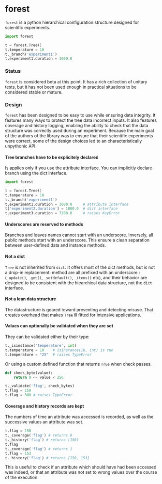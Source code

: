 # forest

`forest` is a python hierarchical configuration structure designed for scientific experiments.

```python
import forest

t = forest.Tree()
t.temperature = 10
t._branch('experiment1')
t.experiment1.duration = 3600.0
```

### Status

`forest` is considered beta at this point. It has a rich collection of unitary tests, but it has not been used enough in practical situations to be considered stable or mature.

### Design

`forest` has been designed to be easy to use while ensuring data integrity. It features many ways to protect the tree data incorrect inputs. It also features coverage and history logging, enabling the ability to check that the data structure was correctly used during an experiment. Because the main goal of the authors of the library was to ensure that their scientific experiments were correct, some of the design choices led to an characteristically unpythonic API.

#### Tree branches have to be explicitely declared

Is applies only if you use the attribute interface. You can implicitly declare branch using the dict interface.

```python
import forest

t = forest.Tree()
t.temperature = 10
t._branch('experiment1')
t.experiment1.duration = 3600.0     # attribute interface
t['experiment2.duration'] = 1800.0  # dict interface
t.experiment3.duration = 7200.0     # raises KeyError
```

#### Underscores are reserved to methods

Branches and leaves names cannot start with an underscore. Inversely, all public methods start with an underscore. This ensure a clean separation between user-defined data and instance methods.

#### Not a dict

`Tree` is not inherited from `dict`. It offers most of the dict methods, but is not a drop-in replacement: method are all prefixed with an underscore : (`_update()`, `_get()`, `_setdefault()`, `_items()` etc), and their behavior are designed to be consistent with the hiearchical data structure, not the `dict` interface.

#### Not a lean data structure

The datastructure is geared toward preventing and detecting misuse. That creates overhead that makes `Tree` ill fitted for intensive applications.

#### Values can optionally be validated when they are set

They can be validated either by their type:

```python
t._isinstance('temperature', int)
t.temperature = 10    # isinstance(10, int) is run
t.temperature = "25"  # raises TypeError
```

Or using a custom defined function that returns `True` when check passes.

```python
def check_byte(value):
    return 0 <= value < 256

t._validate('flag', check_bytes)
t.flag = 150
t.flag = 300 # raises TypeError
```

#### Coverage and history records are kept

The numbers of time an attribute was accessed is recorded, as well as the successive values an attribute was set.

```python
t.flag = 150
t._coverage('flag') # returns 0
t._history('flag') # returns [150]
t.flag
t._coverage('flag') # returns 1
t.flag = 153
t._history('flag') # returns [150, 153]
```

This is useful to check if an attribute which should have had been accessed was indeed, or that an attribute was not set to wrong values over the course of the execution.
